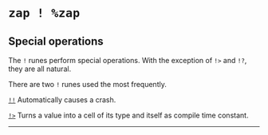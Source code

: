 <div class="short">

`zap ! %zap`
============

Special operations
------------------

The `!` runes perform special operations. With the exception of `!>` and
`!?`, they are all natural.

There are two `!` runes used the most frequently.

</div>

[`!!`]() Automatically causes a crash.

[`!>`]() Turns a value into a cell of its type and itself as compile
time constant.

<hr></hr>

<kids></kids>